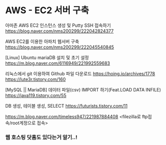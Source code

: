 # AWS - EC2 서버 구축


아마존 AWS EC2 인스턴스 생성 및 Putty SSH 접속하기
https://blog.naver.com/nms200299/222042824377

AWS EC2를 이용한 아파치 웹서버 구축
https://blog.naver.com/nms200299/222045540845

[Linux] Ubuntu mariaDB 설치 및 초기 설정
https://m.blog.naver.com/6116949/221992559683

리눅스에서 git 이용하여 Github 파일 다운로드
https://hoing.io/archives/1778
https://lute3r.tistory.com/160

[MySQL || MariaDB] 데이터 파일(csv) IMPORT 하기(Feat.LOAD DATA INFILE)
https://java119.tistory.com/55

DB 생성, 테이블 생성, SELECT
https://futurists.tistory.com/11

https://m.blog.naver.com/timeless947/221987884408
<filezilla로 ftp접속/root계정으로 접속>

### 웹 호스팅 닷홈도 있다는거 알기..!
